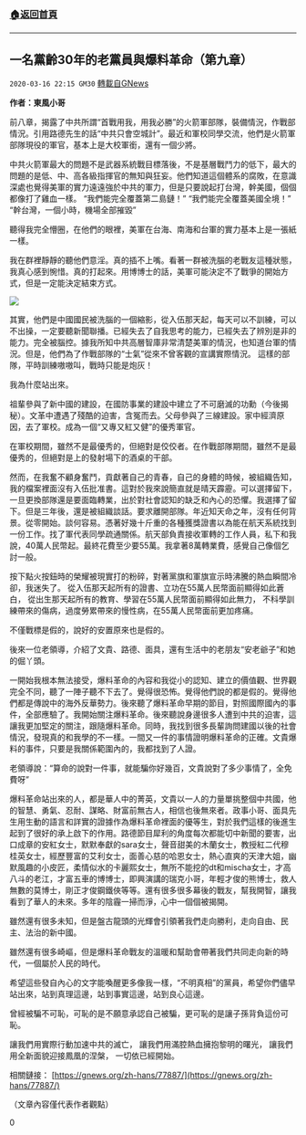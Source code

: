 ###  [:house:返回首頁](https://github.com/ourhimalayas/txt)
---

## 一名黨齡30年的老黨員與爆料革命（第九章）
`2020-03-16 22:15 GM30` [轉載自GNews](https://gnews.org/zh-hant/142744/)

**作者：東風小哥**

前八章，揭露了中共所謂“首戰用我，用我必勝”的火箭軍部隊，裝備情況，作戰部情況。引用路德先生的話“中共只會空城計”。最近和軍校同學交流，他們是火箭軍部隊現役的軍官，基本上是大校軍銜，還有一個少將。

中共火箭軍最大的問題不是武器系統戰目標落後，不是基層戰鬥力的低下，最大的問題的是低、中、高各級指揮官的無知與狂妄。他們知道這個體系的腐敗，在意識深處也覺得美軍的實力遠遠強於中共的軍力，但是只要說起打台灣，幹美國，個個都像打了雞血一樣。 
 “我們能完全覆蓋第二島鏈！” 
 “我們能完全覆蓋美國全境！” 
 “幹台灣，一個小時，機場全部摧毀”

聽得我完全懵圈，在他們的眼裡，美軍在台海、南海和台軍的實力基本上是一張紙一樣。

我在群裡靜靜的聽他們意淫。真的插不上嘴。看著一群被洗腦的老戰友這種狀態，我真心感到惋惜。真的打起來。用博博士的話，美軍可能決定不了戰爭的開始方式，但是一定能決定結束方式。

![](https://s3-ap-northeast-1.amazonaws.com/news.guo.offload.media/wp-content/uploads/2020/03/16221221/image0-154.jpg)

其實，他們是中國國民被洗腦的一個縮影，從入伍那天起，每天可以不訓練，可以不出操，一定要聽新聞聯播。已經失去了自我思考的能力，已經失去了辨別是非的能力。完全被腦控。據我所知中共高層智庫非常清楚美軍的情況，也知道台軍的情況。但是，他們為了作戰部隊的“士氣”從來不曾客觀的宣講實際情況。 
這樣的部隊，平時訓練嗷嗷叫，戰時只能是炮灰！

我為什麼站出來。

祖輩參與了新中國的建設，在國防事業的建設中建立了不可磨滅的功勳（今後揭秘）。文革中遭遇了殘酷的迫害，含冤而去。父母參與了三線建設。家中經濟原因，去了軍校。成為一個“又專又紅又健”的優秀軍官。

在軍校期間，雖然不是最優秀的，但絕對是佼佼者。在作戰部隊期間，雖然不是最優秀的，但絕對是上的發射場下的酒桌的干部。

然而，在我奮不顧身奮鬥，貢獻著自己的青春，自己的身體的時候，被組織告知，我的檔案裡面沒有入伍批准書。這對於我來說簡直就是晴天霹靂。可以選擇留下，一旦更換部隊還是要面臨轉業，出於對社會認知的缺乏和內心的恐懼。我選擇了留下。但是三年後，還是被組織談話。要求離開部隊。年近知天命之年，沒有任何背景。從零開始。談何容易。憑著好幾十斤重的各種獲獎證書以為能在航天系統找到一份工作。找了軍代表同學疏通關係。航天部負責接收軍轉的工作人員，私下和我說，40萬人民幣起。最終花費至少要55萬。我拿著8萬轉業費，感覺自己像個乞討一般。

按下點火按鈕時的榮耀被現實打的粉碎，對著黨旗和軍旗宣示時沸騰的熱血瞬間冷卻，我迷失了。 
從入伍那天起所有的證書、立功在55萬人民幣面前顯得如此蒼白， 
從出生那天起所有的教育、學習在55萬人民幣面前顯得如此無力， 
不科學訓練帶來的傷病，過度勞累帶來的慢性病，在55萬人民幣面前更加疼痛。

不僅戰標是假的，說好的安置原來也是假的。

後來一位老領導，介紹了文貴、路德、面具，還有生活中的老朋友“安老爺子”和她的倔丫頭。

一開始我根本無法接受，爆料革命的內容和我從小的認知、建立的價值觀、世界觀完全不同，聽了一陣子聽不下去了。覺得很恐怖。覺得他們說的都是假的。覺得他們都是傳說中的海外反華勢力。後來聽了爆料革命早期的節目，對照國際國內的事件，全部應驗了。我開始關注爆料革命。後來聽說身邊很多人遭到中共的迫害，這讓我更加堅定的關注，跟隨爆料革命。同時，我找到很多長輩詢問建國以後的社會情況，發現真的和我學的不一樣。一間又一件的事情證明爆料革命的正確。文貴爆料的事件，只要是我關係範圍內的，我都找到了人證。

老領導說：“算命的說對一件事，就能騙你好幾百，文貴說對了多少事情了，全免費呀”

爆料革命站出來的人，都是華人中的菁英，文貴以一人的力量單挑整個中共國，他的智慧、勇氣、忍耐、謀略、財富前無古人，相信也後無來者。政事小哥、面具先生用生動的語言和詳實的證據作為爆料革命裡面的優等生，對於我們這樣的後進生起到了很好的承上啟下的作用。路德節目犀利的角度每次都能切中新聞的要害，出口成章的安紅女士，默默奉獻的sara女士，聲音甜美的木蘭女士，教授紅二代穆桂英女士，經歷豐富的艾利女士，面善心慈的哈恩女士，熱心直爽的天津大姐，幽默風趣的小皮匠，柔情似水的卡麗熙女士，無所不能挖的dt和mischa女士，才高八斗的老江，才富五車的博博士，即興演講的瑞克小哥，年輕才俊的熊博士，救人無數的莫博士，剛正才俊鋼鐵俠等等。還有很多很多幕後的戰友，幫我開智，讓我看到了華人的未來。多年的陰霾一掃而淨，心中一個個被揭開。

雖然還有很多未知，但是盤古龍頭的光輝會引領著我們走向勝利，走向自由、民主、法治的新中國。

雖然還有很多崎嶇，但是爆料革命戰友的溫暖和幫助會帶著我們共同走向新的時代，一個屬於人民的時代。

希望這些發自內心的文字能喚醒更多像我一樣，“不明真相”的黨員，希望你們儘早站出來，站到真理這邊，站到事實這邊，站到良心這邊。

曾經被騙不可恥，可恥的是不願意承認自己被騙，更可恥的是讓子孫背負這份可恥。

讓我們用實際行動加速中共的滅亡， 
讓我們用滿腔熱血擁抱黎明的曙光， 
讓我們用全新面貌迎接鳳凰的涅槃， 
一切依已經開始。

相關鏈接： [https://gnews.org/zh-hans/77887/](https://gnews.org/zh-hans/77887/)

（文章內容僅代表作者觀點）

0
